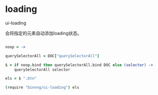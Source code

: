 loading
=======

ui-loading

会将指定的元素自动添加loading状态。

```coffeescript

noop = ->

querySelectorAll = DOC["querySelectorAll"]

$ = if noop.bind then querySelectorAll.bind DOC else (selector) ->
	querySelectorAll selector

els = $ ".btn"

(require "binnng/ui-loading") els

```
